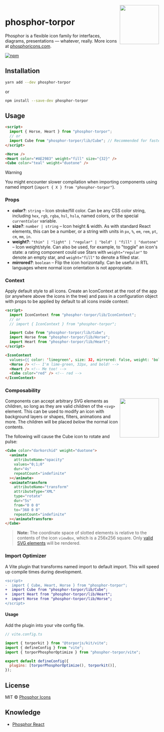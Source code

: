 <img src="./meta/phosphor-mark-tight-yellow.png" width="128" align="right" />

# phosphor-torpor

Phosphor is a flexible icon family for interfaces, diagrams, presentations — whatever, really. More icons at [phosphoricons.com](https://phosphoricons.com).

[![npm](https://img.shields.io/npm/v/phosphor-torpor)](https://npm.im/phosphor-torpor)

## Installation

```bash
yarn add --dev phosphor-torpor
```

or

```bash
npm install --save-dev phosphor-torpor
```

## Usage

```html
<script>
  import { Horse, Heart } from "phosphor-torpor";
  // or
  import Cube from "phosphor-torpor/lib/Cube"; // Recommended for faster compiling
</script>

<Horse />
<Heart color="#AE2983" weight="fill" size="{32}" />
<Cube color="teal" weight="duotone" />
```

> [!WARNING]
> You might encounter slower compilation when importing components using named import (`import { X } from "phosphor-torpor"`).

### Props

- **color?**: `string` – Icon stroke/fill color. Can be any CSS color string, including `hex`, `rgb`, `rgba`, `hsl`, `hsla`, named colors, or the special `currentColor` variable.
- **size?**: `number | string` – Icon height & width. As with standard React elements, this can be a number, or a string with units in `px`, `%`, `em`, `rem`, `pt`, `cm`, `mm`, `in`.
- **weight?**: `"thin" | "light" | "regular" | "bold" | "fill" | "duotone"` – Icon weight/style. Can also be used, for example, to "toggle" an icon's state: a rating component could use Stars with `weight="regular"` to denote an empty star, and `weight="fill"` to denote a filled star.
- **mirrored?**: `boolean` – Flip the icon horizontally. Can be useful in RTL languages where normal icon orientation is not appropriate.

### Context

Apply default style to all icons. Create an IconContext at the root of the app (or anywhere above the icons in the tree) and pass in a configuration object with props to be applied by default to all icons inside context:

```html
<script>
  import IconContext from "phosphor-torpor/lib/IconContext";
  // or
  // import { IconContext } from "phosphor-torpor";

  import Cube from "phosphor-torpor/lib/Cube";
  import Horse from "phosphor-torpor/lib/Horse";
  import Heart from "phosphor-torpor/lib/Heart";
</script>

<IconContext
  values={{ color: 'limegreen', size: 32, mirrored: false, weight: 'bold' }}>
  <Horse /> <!-- I'm lime-green, 32px, and bold! -->
  <Heart /> <!-- Me too! -->
  <Cube color="red" /> <!-- red -->
</IconContext>
```

### Composability

<img src="./meta/cube-rotate.svg" width="128" align="right" />

Components can accept arbitrary SVG elements as children, so long as they are valid children of the `<svg>` element. This can be used to modify an icon with background layers or shapes, filters, animations and more. The children will be placed _below_ the normal icon contents.

The following will cause the Cube icon to rotate and pulse:

```html
<Cube color="darkorchid" weight="duotone">
  <animate
    attributeName="opacity"
    values="0;1;0"
    dur="4s"
    repeatCount="indefinite"
  ></animate>
  <animateTransform
    attributeName="transform"
    attributeType="XML"
    type="rotate"
    dur="5s"
    from="0 0 0"
    to="360 0 0"
    repeatCount="indefinite"
  ></animateTransform>
</Cube>
```

> **Note:** The coordinate space of slotted elements is relative to the contents of the icon `viewBox`, which is a 256x256 square. Only [valid SVG elements](https://developer.mozilla.org/en-US/docs/Web/SVG/Element#SVG_elements_by_category) will be rendered.

### Import Optimizer

A Vite plugin that transforms named import to default import. This will speed up compile times during development.

```diff
<script>
-  import { Cube, Heart, Horse } from "phosphor-torpor";
+  import Cube from "phosphor-torpor/lib/Cube";
+  import Heart from "phosphor-torpor/lib/Heart";
+  import Horse from "phosphor-torpor/lib/Horse";
</script>
```

#### Usage

Add the plugin into your vite config file.

```javascript
// vite.config.ts

import { torporkit } from "@torporjs/kit/vite";
import { defineConfig } from "vite";
import { torporPhosphorOptimize } from "phosphor-torpor/vite";

export default defineConfig({
  plugins: [torporPhosphorOptimize(), torporkit()],
});
```

## License

MIT © [Phosphor Icons](https://github.com/phosphor-icons)

## Knowledge

- [Phosphor React](https://github.com/phosphor-icons/phosphor-react/)
